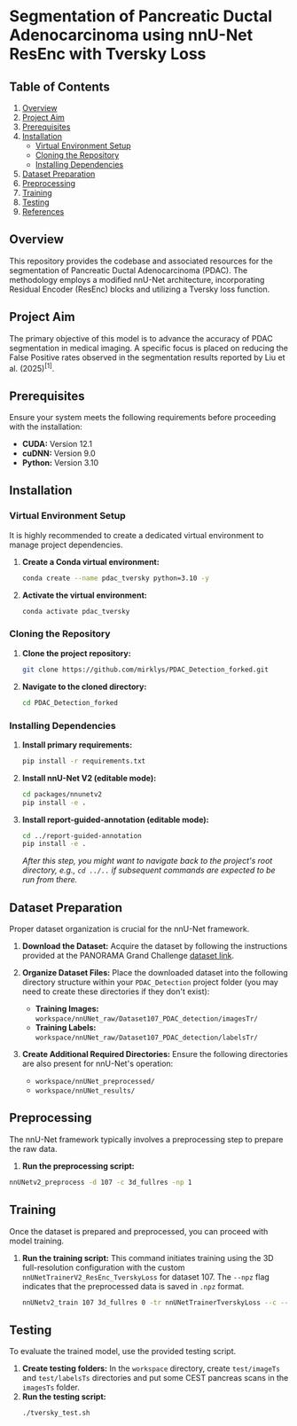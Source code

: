 # Segmentation of Pancreatic Ductal Adenocarcinoma using nnU-Net ResEnc with Tversky Loss

## Table of Contents
1.  [Overview](#overview)
2.  [Project Aim](#project-aim)
3.  [Prerequisites](#prerequisites)
4.  [Installation](#installation)
    * [Virtual Environment Setup](#virtual-environment-setup)
    * [Cloning the Repository](#cloning-the-repository)
    * [Installing Dependencies](#installing-dependencies)
5.  [Dataset Preparation](#dataset-preparation)
6.  [Preprocessing](#preprocessing)
7.  [Training](#training)
8.  [Testing](#testing)
9.  [References](#references)

## Overview
This repository provides the codebase and associated resources for the segmentation of Pancreatic Ductal Adenocarcinoma (PDAC). The methodology employs a modified nnU-Net architecture, incorporating Residual Encoder (ResEnc) blocks and utilizing a Tversky loss function.

## Project Aim
The primary objective of this model is to advance the accuracy of PDAC segmentation in medical imaging. A specific focus is placed on reducing the False Positive rates observed in the segmentation results reported by Liu et al. (2025)<sup>[1]</sup>.

## Prerequisites
Ensure your system meets the following requirements before proceeding with the installation:
* **CUDA:** Version 12.1
* **cuDNN:** Version 9.0
* **Python:** Version 3.10

## Installation

### Virtual Environment Setup
It is highly recommended to create a dedicated virtual environment to manage project dependencies.

1.  **Create a Conda virtual environment:**
    ```bash
    conda create --name pdac_tversky python=3.10 -y
    ```
2.  **Activate the virtual environment:**
    ```bash
    conda activate pdac_tversky
    ```

### Cloning the Repository
1.  **Clone the project repository:**
    ```bash
    git clone https://github.com/mirklys/PDAC_Detection_forked.git
    ```
2.  **Navigate to the cloned directory:**
    ```bash
    cd PDAC_Detection_forked
    ```

### Installing Dependencies
1.  **Install primary requirements:**
    ```bash
    pip install -r requirements.txt
    ```
2.  **Install nnU-Net V2 (editable mode):**
    ```bash
    cd packages/nnunetv2
    pip install -e .
    ```
3.  **Install report-guided-annotation (editable mode):**
    ```bash
    cd ../report-guided-annotation
    pip install -e .
    ```
    *After this step, you might want to navigate back to the project's root directory, e.g., `cd ../..` if subsequent commands are expected to be run from there.*

## Dataset Preparation
Proper dataset organization is crucial for the nnU-Net framework.

1.  **Download the Dataset:**
    Acquire the dataset by following the instructions provided at the PANORAMA Grand Challenge [dataset link](https://panorama.grand-challenge.org/datasets-imaging-labels/).

2.  **Organize Dataset Files:**
    Place the downloaded dataset into the following directory structure within your `PDAC_Detection` project folder (you may need to create these directories if they don't exist):
    * **Training Images:**
        `workspace/nnUNet_raw/Dataset107_PDAC_detection/imagesTr/`
    * **Training Labels:**
        `workspace/nnUNet_raw/Dataset107_PDAC_detection/labelsTr/`

3.  **Create Additional Required Directories:**
    Ensure the following directories are also present for nnU-Net's operation:
    * `workspace/nnUNet_preprocessed/`
    * `workspace/nnUNet_results/`

## Preprocessing
The nnU-Net framework typically involves a preprocessing step to prepare the raw data.

1.  **Run the preprocessing script:**
   ```bash
   nnUNetv2_preprocess -d 107 -c 3d_fullres -np 1
   ```

## Training
Once the dataset is prepared and preprocessed, you can proceed with model training.

1.  **Run the training script:**
    This command initiates training using the 3D full-resolution configuration with the custom `nnUNetTrainerV2_ResEnc_TverskyLoss` for dataset 107. The `--npz` flag indicates that the preprocessed data is saved in `.npz` format.
    ```bash
    nnUNetv2_train 107 3d_fullres 0 -tr nnUNetTrainerTverskyLoss --c --npz
    ```

## Testing
To evaluate the trained model, use the provided testing script.
1.  **Create testing folders:**
    In the `workspace` directory, create `test/imageTs` and `test/labelsTs` directories and put some CEST pancreas scans in the `imagesTs` folder.
2.  **Run the testing script:**
    ```bash
    ./tversky_test.sh
    ```
